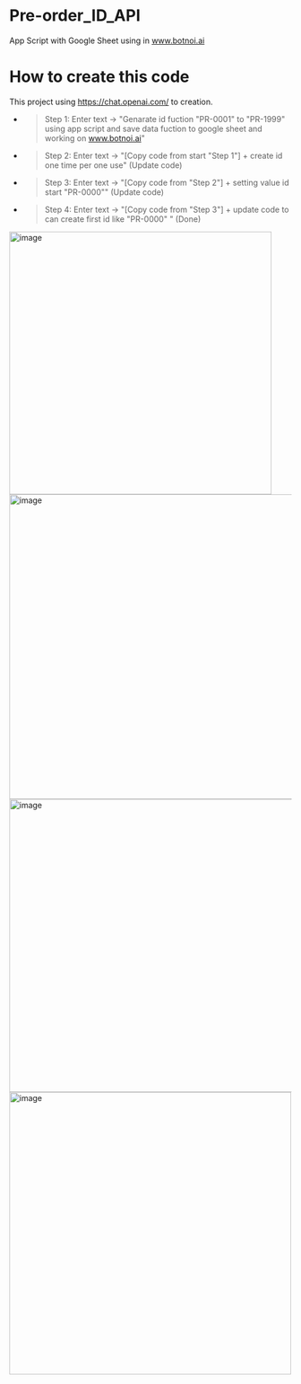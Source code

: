 # Pre-order_ID_API
App Script with Google Sheet using in www.botnoi.ai

# How to create this code
This project using https://chat.openai.com/ to creation.
* > Step 1: Enter text -> "Genarate id fuction "PR-0001" to "PR-1999"  using app script and save data fuction to google sheet and working on www.botnoi.ai"
* > Step 2: Enter text -> "[Copy code from start "Step 1"] + create id one time per one use" (Update code)
* > Step 3: Enter text -> "[Copy code from "Step 2"] + setting value id start "PR-0000"" (Update code)
* > Step 4: Enter text -> "[Copy code from "Step 3"] + update code to can create first id like "PR-0000" " (Done)

<img width="468" alt="image" src="https://user-images.githubusercontent.com/76491614/235311591-73cde70e-96cd-4944-b215-f3946036a70d.png">
<img width="543" alt="image" src="https://user-images.githubusercontent.com/76491614/235311612-b49a54fb-f66e-48a3-bad6-dcf0a45fe6ad.png">
<img width="522" alt="image" src="https://user-images.githubusercontent.com/76491614/235311624-ae305600-0d09-4125-83ae-1c13d662770a.png">
<img width="503" alt="image" src="https://user-images.githubusercontent.com/76491614/235311635-50211ab4-894b-4d99-a768-514084821449.png">
